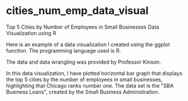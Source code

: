 # cities_num_emp_data_visual
Top 5 Cities by Number of Employees in Small Businesses Data Visualization using R

Here is an example of a data visualization I created using the ggplot function. The programming language used is R.

The data and data wrangling was provided by Professor Kinson.

In this data visualization, I have plotted horizontal bar graph that displays the top 5 cities by the number of employees in small businesses, highlighting that Chicago ranks number one. The data set is the "SBA Business Loans", created by the Small Business Administration.
